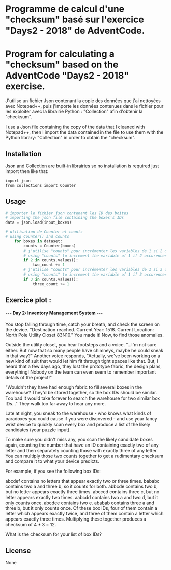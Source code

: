# Programme de calcul d'une "checksum" basé sur l'exercice "Days2 - 2018" de AdventCode.
# Program for calculating a "checksum" based on the AdventCode "Days2 - 2018" exercise.

J'utilise un fichier Json contenant la copie des données que j'ai nettoyées avec Notepad++, puis j'importe les données 
contenues dans le fichier pour les exploiter avec la librairie Python : "Collection" afin d'obtenir la "checksum".

I use a Json file containing the copy of the data that I cleaned with Notepad++, then I import the data
contained in the file to use them with the Python library: "Collection" in order to obtain the "checksum".

## Installation

Json and Collection are built-in librairies so no installation is required just import then like that:

```bash
import json
from collections import Counter
```

## Usage

```python
# importer le fichier json contenant les ID des boites
# importing the json file containing the boxes's IDs 
data = json.load(input_boxes)

# utilisation de Counter et counts
# using Counter() and counts
    for boxes in dataset:
        counts = Counter(boxes)
        # j'utilise "counts" pour incrémenter les variables de 1 si 2 occurrences présentes
        # using "counts" to increment the variable of 1 if 2 occurences have been found
        if 2 in counts.values():
            two_count += 1
        # j'utilise "counts" pour incrémenter les variables de 1 si 3 occurrences présentes
        # using "counts" to increment the variable of 1 if 3 occurences have been found
        if 3 in counts.values():
            three_count += 1
```

## Exercice plot :

#### --- Day 2: Inventory Management System ---
You stop falling through time, catch your breath, and check the screen on the device. "Destination reached. Current Year: 1518. Current Location: North Pole Utility Closet 83N10." You made it! Now, to find those anomalies.

Outside the utility closet, you hear footsteps and a voice. "...I'm not sure either. But now that so many people have chimneys, maybe he could sneak in that way?" Another voice responds, "Actually, we've been working on a new kind of suit that would let him fit through tight spaces like that. But, I heard that a few days ago, they lost the prototype fabric, the design plans, everything! Nobody on the team can even seem to remember important details of the project!"

"Wouldn't they have had enough fabric to fill several boxes in the warehouse? They'd be stored together, so the box IDs should be similar. Too bad it would take forever to search the warehouse for two similar box IDs..." They walk too far away to hear any more.

Late at night, you sneak to the warehouse - who knows what kinds of paradoxes you could cause if you were discovered - and use your fancy wrist device to quickly scan every box and produce a list of the likely candidates (your puzzle input).

To make sure you didn't miss any, you scan the likely candidate boxes again, counting the number that have an ID containing exactly two of any letter and then separately counting those with exactly three of any letter. You can multiply those two counts together to get a rudimentary checksum and compare it to what your device predicts.

For example, if you see the following box IDs:

abcdef contains no letters that appear exactly two or three times.
bababc contains two a and three b, so it counts for both.
abbcde contains two b, but no letter appears exactly three times.
abcccd contains three c, but no letter appears exactly two times.
aabcdd contains two a and two d, but it only counts once.
abcdee contains two e.
ababab contains three a and three b, but it only counts once.
Of these box IDs, four of them contain a letter which appears exactly twice, and three of them contain a letter which appears exactly three times. Multiplying these together produces a checksum of 4 * 3 = 12.

What is the checksum for your list of box IDs?


## License

None